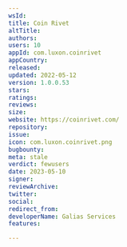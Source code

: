 ```yaml
---
wsId: 
title: Coin Rivet
altTitle: 
authors: 
users: 10
appId: com.luxon.coinrivet
appCountry: 
released: 
updated: 2022-05-12
version: 1.0.0.53
stars: 
ratings: 
reviews: 
size: 
website: https://coinrivet.com/
repository: 
issue: 
icon: com.luxon.coinrivet.png
bugbounty: 
meta: stale
verdict: fewusers
date: 2023-05-10
signer: 
reviewArchive: 
twitter: 
social: 
redirect_from: 
developerName: Galias Services
features: 

---
```


